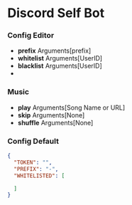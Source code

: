 # Discord Self Bot

### Config Editor 
- **prefix** Arguments[prefix]
- **whitelist** Arguments[UserID]
- **blacklist** Arguments[UserID]
- 
### Music
- **play** Arguments[Song Name or URL]
- **skip** Arguments[None]
- **shuffle** Arguments[None]

### Config Default 
```JSON 
{
  "TOKEN": "",
  "PREFIX": "-",
  "WHITELISTED": [

  ]
}
```
